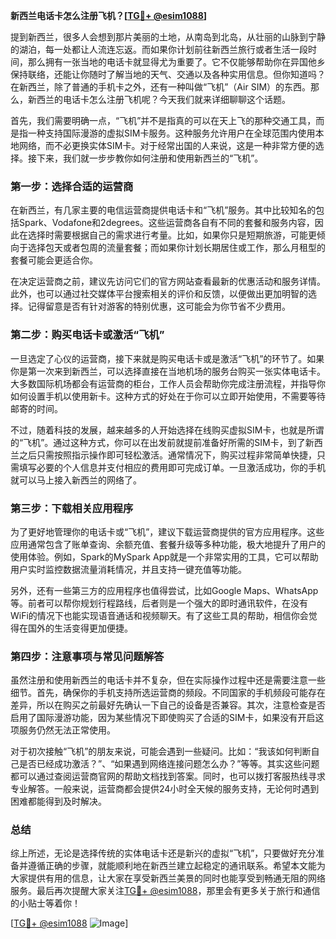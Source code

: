 **新西兰电话卡怎么注册飞机？[[TG💪+ @esim1088](https://t.me/s/esim1088)]**

提到新西兰，很多人会想到那片美丽的土地，从南岛到北岛，从壮丽的山脉到宁静的湖泊，每一处都让人流连忘返。而如果你计划前往新西兰旅行或者生活一段时间，那么拥有一张当地的电话卡就显得尤为重要了。它不仅能够帮助你在异国他乡保持联络，还能让你随时了解当地的天气、交通以及各种实用信息。但你知道吗？在新西兰，除了普通的手机卡之外，还有一种叫做“飞机”（Air SIM）的东西。那么，新西兰的电话卡怎么注册飞机呢？今天我们就来详细聊聊这个话题。

首先，我们需要明确一点，“飞机”并不是指真的可以在天上飞的那种交通工具，而是指一种支持国际漫游的虚拟SIM卡服务。这种服务允许用户在全球范围内使用本地网络，而不必更换实体SIM卡。对于经常出国的人来说，这是一种非常方便的选择。接下来，我们就一步步教你如何注册和使用新西兰的“飞机”。

### 第一步：选择合适的运营商

在新西兰，有几家主要的电信运营商提供电话卡和“飞机”服务。其中比较知名的包括Spark、Vodafone和2degrees。这些运营商各自有不同的套餐和服务内容，因此在选择时需要根据自己的需求进行考量。比如，如果你只是短期旅游，可能更倾向于选择包天或者包周的流量套餐；而如果你计划长期居住或工作，那么月租型的套餐可能会更适合你。

在决定运营商之前，建议先访问它们的官方网站查看最新的优惠活动和服务详情。此外，也可以通过社交媒体平台搜索相关的评价和反馈，以便做出更加明智的选择。记得留意是否有针对游客的特别优惠，这可能会为你节省不少费用。

### 第二步：购买电话卡或激活“飞机”

一旦选定了心仪的运营商，接下来就是购买电话卡或是激活“飞机”的环节了。如果你是第一次来到新西兰，可以选择直接在当地机场的服务台购买一张实体电话卡。大多数国际机场都会有运营商的柜台，工作人员会帮助你完成注册流程，并指导你如何设置手机以使用新卡。这种方式的好处在于你可以立即开始使用，不需要等待邮寄的时间。

不过，随着科技的发展，越来越多的人开始选择在线购买虚拟SIM卡，也就是所谓的“飞机”。通过这种方式，你可以在出发前就提前准备好所需的SIM卡，到了新西兰之后只需按照指示操作即可轻松激活。通常情况下，购买过程非常简单快捷，只需填写必要的个人信息并支付相应的费用即可完成订单。一旦激活成功，你的手机就可以马上接入新西兰的网络了。

### 第三步：下载相关应用程序

为了更好地管理你的电话卡或“飞机”，建议下载运营商提供的官方应用程序。这些应用通常包含了账单查询、余额充值、套餐升级等多种功能，极大地提升了用户的使用体验。例如，Spark的MySpark App就是一个非常实用的工具，它可以帮助用户实时监控数据流量消耗情况，并且支持一键充值等功能。

另外，还有一些第三方的应用程序也值得尝试，比如Google Maps、WhatsApp等。前者可以帮你规划行程路线，后者则是一个强大的即时通讯软件，在没有WiFi的情况下也能实现语音通话和视频聊天。有了这些工具的帮助，相信你会觉得在国外的生活变得更加便捷。

### 第四步：注意事项与常见问题解答

虽然注册和使用新西兰的电话卡并不复杂，但在实际操作过程中还是需要注意一些细节。首先，确保你的手机支持所选运营商的频段。不同国家的手机频段可能存在差异，所以在购买之前最好先确认一下自己的设备是否兼容。其次，注意检查是否启用了国际漫游功能，因为某些情况下即使购买了合适的SIM卡，如果没有开启这项服务仍然无法正常使用。

对于初次接触“飞机”的朋友来说，可能会遇到一些疑问。比如：“我该如何判断自己是否已经成功激活？”、“如果遇到网络连接问题怎么办？”等等。其实这些问题都可以通过查阅运营商官网的帮助文档找到答案。同时，也可以拨打客服热线寻求专业解答。一般来说，运营商都会提供24小时全天候的服务支持，无论何时遇到困难都能得到及时解决。

### 总结

综上所述，无论是选择传统的实体电话卡还是新兴的虚拟“飞机”，只要做好充分准备并遵循正确的步骤，就能顺利地在新西兰建立起稳定的通讯联系。希望本文能为大家提供有用的信息，让大家在享受新西兰美景的同时也能享受到畅通无阻的网络服务。最后再次提醒大家关注[TG💪+ @esim1088](https://t.me/s/esim1088)，那里会有更多关于旅行和通信的小贴士等着你！

[[TG💪+ @esim1088](https://t.me/s/esim1088) ![Image](https://i.postimg.cc/4NQfJmqS/Snipaste-2025-05-13-00-14-12.png)]